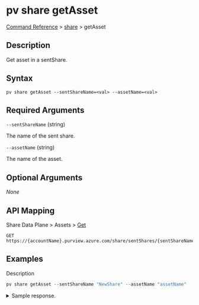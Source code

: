 # pv share getAsset

[Command Reference](../../../README.md#command-reference) > [share](./main.md) >  getAsset

## Description

Get asset in a sentShare.

## Syntax

```
pv share getAsset --sentShareName=<val> --assetName=<val>
```

## Required Arguments

`--sentShareName` (string)

The name of the sent share.

`--assetName` (string)

The name of the asset.

## Optional Arguments

*None*

## API Mapping

Share Data Plane > Assets > [Get](https://docs.microsoft.com/en-us/rest/api/purview/sharedataplane/assets/get)
```
GET https://{accountName}.purview.azure.com/share/sentShares/{sentShareName}/assets/{assetName}
```

## Examples

Description
```powershell
pv share getAsset --sentShareName "NewShare" --assetName "assetName"
```


<details><summary>Sample response.</summary>
<p>

```json
{
   "id":"/sentShares/NewShare/assets/assetName",
   "kind":"BlobAccount",
   "name":"assetName",
   "properties":{
      "location":"uksouth",
      "paths":[
         {
            "containerName":"products",
            "receiverPath":"products.csv",
            "senderPath":"products.csv"
         }
      ],
      "provisioningState":"Succeeded",
      "receiverAssetName":"assetName",
      "storageAccountResourceId":"/subscriptions/2c334b6c-e556-40ac-a4c0-c0d1d2e08ca0/resourceGroups/pv-7643-rg/providers/Microsoft.Storage/storageAccounts/storagedatashare01"
   },
   "type":"sentShares/assets"
}
```
</p>
</details>
